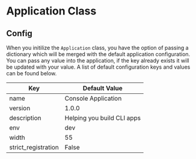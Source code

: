 # Application Class

## Config

When you initilize the `Application` class, you have the option of passing a dictionary which will be merged with the default application configuration. You can pass any value into the application, if the key already exists it will be updated with your value. A list of default configuration keys and values can be found below.

| Key                 | Default Value              |
|---------------------|----------------------------|
| name                | Console Application        |
| version             | 1.0.0                      |
| description         | Helping you build CLI apps |
| env                 | dev                        |
| width               | 55                         |
| strict_registration | False                      |